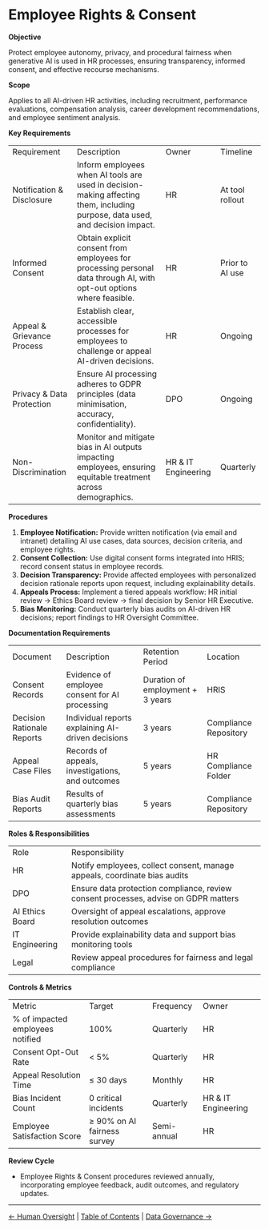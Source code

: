 # Employee Rights & Consent

**Objective**

Protect employee autonomy, privacy, and procedural fairness when generative AI is used in HR processes, ensuring transparency, informed consent, and effective recourse mechanisms.

**Scope**

Applies to all AI-driven HR activities, including recruitment, performance evaluations, compensation analysis, career development recommendations, and employee sentiment analysis.

**Key Requirements**

|     |     |     |     |
| --- | --- | --- | --- |
| Requirement | Description | Owner | Timeline |
| Notification & Disclosure | Inform employees when AI tools are used in decision-making affecting them, including purpose, data used, and decision impact. | HR  | At tool rollout |
| Informed Consent | Obtain explicit consent from employees for processing personal data through AI, with opt-out options where feasible. | HR  | Prior to AI use |
| Appeal & Grievance Process | Establish clear, accessible processes for employees to challenge or appeal AI-driven decisions. | HR  | Ongoing |
| Privacy & Data Protection | Ensure AI processing adheres to GDPR principles (data minimisation, accuracy, confidentiality). | DPO | Ongoing |
| Non-Discrimination | Monitor and mitigate bias in AI outputs impacting employees, ensuring equitable treatment across demographics. | HR & IT Engineering | Quarterly |

**Procedures**

1.  **Employee Notification:** Provide written notification (via email and intranet) detailing AI use cases, data sources, decision criteria, and employee rights.
2.  **Consent Collection:** Use digital consent forms integrated into HRIS; record consent status in employee records.
3.  **Decision Transparency:** Provide affected employees with personalized decision rationale reports upon request, including explainability details.
4.  **Appeals Process:** Implement a tiered appeals workflow: HR initial review → Ethics Board review → final decision by Senior HR Executive.
5.  **Bias Monitoring:** Conduct quarterly bias audits on AI-driven HR decisions; report findings to HR Oversight Committee.

**Documentation Requirements**

|     |     |     |     |
| --- | --- | --- | --- |
| Document | Description | Retention Period | Location |
| Consent Records | Evidence of employee consent for AI processing | Duration of employment + 3 years | HRIS |
| Decision Rationale Reports | Individual reports explaining AI-driven decisions | 3 years | Compliance Repository |
| Appeal Case Files | Records of appeals, investigations, and outcomes | 5 years | HR Compliance Folder |
| Bias Audit Reports | Results of quarterly bias assessments | 5 years | Compliance Repository |

**Roles & Responsibilities**

|     |     |
| --- | --- |
| Role | Responsibility |
| HR  | Notify employees, collect consent, manage appeals, coordinate bias audits |
| DPO | Ensure data protection compliance, review consent processes, advise on GDPR matters |
| AI Ethics Board | Oversight of appeal escalations, approve resolution outcomes |
| IT Engineering | Provide explainability data and support bias monitoring tools |
| Legal | Review appeal procedures for fairness and legal compliance |

**Controls & Metrics**

|     |     |     |     |
| --- | --- | --- | --- |
| Metric | Target | Frequency | Owner |
| % of impacted employees notified | 100% | Quarterly | HR  |
| Consent Opt-Out Rate | < 5% | Quarterly | HR  |
| Appeal Resolution Time | ≤ 30 days | Monthly | HR  |
| Bias Incident Count | 0 critical incidents | Quarterly | HR & IT Engineering |
| Employee Satisfaction Score | ≥ 90% on AI fairness survey | Semi-annual | HR  |

**Review Cycle**

*   Employee Rights & Consent procedures reviewed annually, incorporating employee feedback, audit outcomes, and regulatory updates.

---

[← Human Oversight](08-Human-Oversight.md) | [Table of Contents](00-Table-of-Contents.md) | [Data Governance →](10-Data-Governance.md)

